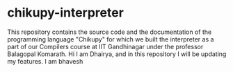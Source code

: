 # chikupy-interpreter
This repository contains the source code and the documentation of the programming language "Chikupy" for which we built the interpreter as a part of our Compilers course at IIT Gandhinagar under the professor Balagopal Komarath.
Hi I am Dhairya, and in this repository I will be updating my features.
I am bhavesh
